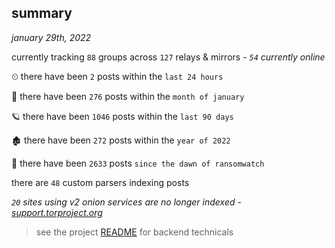 
## summary
_january 29th, 2022_

currently tracking `88` groups across `127` relays & mirrors - _`54` currently online_

⏲ there have been `2` posts within the `last 24 hours`

🦈 there have been `276` posts within the `month of january`

🪐 there have been `1046` posts within the `last 90 days`

🏚 there have been `272` posts within the `year of 2022`

🦕 there have been `2633` posts `since the dawn of ransomwatch`

there are `48` custom parsers indexing posts

_`20` sites using v2 onion services are no longer indexed - [support.torproject.org](https://support.torproject.org/onionservices/v2-deprecation/)_

> see the project [README](https://github.com/thetanz/ransomwatch#ransomwatch--) for backend technicals
